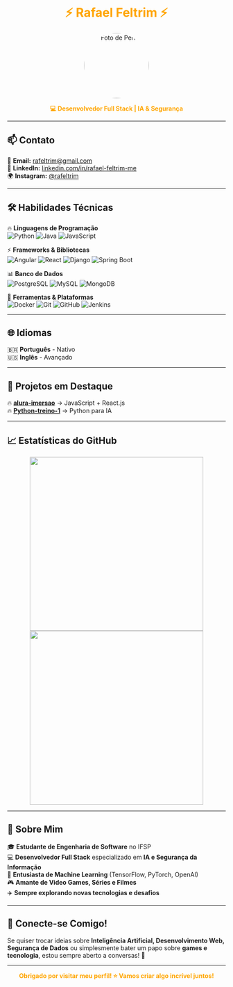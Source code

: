 <h1 align="center">
  <span style="color:#FFA500;">⚡ Rafael Feltrim ⚡</span>
</h1>

<p align="center">
  <img src="https://github.com/RaFeltrim.png" width="150" height="150" style="border-radius:50%;" alt="Foto de Perfil">
</p>

<p align="center">
  <b><span style="color:#FFA500;">💻 Desenvolvedor Full Stack | IA & Segurança </span></b>
</p>

---

## 📫 **Contato**  

📧 **Email:** [rafeltrim@gmail.com](mailto:rafeltrim@gmail.com)  
🔗 **LinkedIn:** [linkedin.com/in/rafael-feltrim-me](https://www.linkedin.com/in/rafael-feltrim-me/)  
🌍 **Instagram:** [@rafeltrim](https://www.instagram.com/rafeltrim/)  

---

## 🛠 **Habilidades Técnicas**  

🔥 **Linguagens de Programação**  
![Python](https://img.shields.io/badge/-Python-000000?style=flat&logo=python&logoColor=FFA500)
![Java](https://img.shields.io/badge/-Java-000000?style=flat&logo=java&logoColor=FFA500)
![JavaScript](https://img.shields.io/badge/-JavaScript-000000?style=flat&logo=javascript&logoColor=FFA500)

⚡ **Frameworks & Bibliotecas**  
![Angular](https://img.shields.io/badge/-Angular-000000?style=flat&logo=angular&logoColor=FFA500)
![React](https://img.shields.io/badge/-React-000000?style=flat&logo=react&logoColor=FFA500)
![Django](https://img.shields.io/badge/-Django-000000?style=flat&logo=django&logoColor=FFA500)
![Spring Boot](https://img.shields.io/badge/-Spring%20Boot-000000?style=flat&logo=spring-boot&logoColor=FFA500)

📊 **Banco de Dados**  
![PostgreSQL](https://img.shields.io/badge/-PostgreSQL-000000?style=flat&logo=postgresql&logoColor=FFA500)
![MySQL](https://img.shields.io/badge/-MySQL-000000?style=flat&logo=mysql&logoColor=FFA500)
![MongoDB](https://img.shields.io/badge/-MongoDB-000000?style=flat&logo=mongodb&logoColor=FFA500)

🚀 **Ferramentas & Plataformas**  
![Docker](https://img.shields.io/badge/-Docker-000000?style=flat&logo=docker&logoColor=FFA500)
![Git](https://img.shields.io/badge/-Git-000000?style=flat&logo=git&logoColor=FFA500)
![GitHub](https://img.shields.io/badge/-GitHub-000000?style=flat&logo=github&logoColor=FFA500)
![Jenkins](https://img.shields.io/badge/-Jenkins-000000?style=flat&logo=jenkins&logoColor=FFA500)

---

## 🌐 **Idiomas**  

🇧🇷 **Português** - Nativo  
🇺🇸 **Inglês** - Avançado  

---

## 📂 **Projetos em Destaque**  

🔥 [**alura-imersao**](https://github.com/RaFeltrim/alura-imersao) → JavaScript + React.js  
🔥 [**Python-treino-1**](https://github.com/RaFeltrim/Python-treino-1) → Python para IA  

---

## 📈 **Estatísticas do GitHub**  

<p align="center">
  <img src="https://github-readme-stats.vercel.app/api?username=RaFeltrim&show_icons=true&theme=radical" width="400">
  <img src="https://github-readme-streak-stats.herokuapp.com/?user=RaFeltrim&theme=dark&hide_border=true" width="400">
</p>

---

## 🚀 **Sobre Mim**  

🎓 **Estudante de Engenharia de Software** no IFSP  
💻 **Desenvolvedor Full Stack** especializado em **IA e Segurança da Informação**  
🧠 **Entusiasta de Machine Learning** (TensorFlow, PyTorch, OpenAI)  
🎮 **Amante de Video Games, Séries e Filmes**  
✈️ **Sempre explorando novas tecnologias e desafios**  

---

## 🎯 **Conecte-se Comigo!**  

Se quiser trocar ideias sobre **Inteligência Artificial, Desenvolvimento Web, Segurança de Dados** ou simplesmente bater um papo sobre **games e tecnologia**, estou sempre aberto a conversas! 🚀  

---

<p align="center">
  <b><span style="color:#FFA500;">Obrigado por visitar meu perfil! ⭐ Vamos criar algo incrível juntos! </span></b>
</p>
